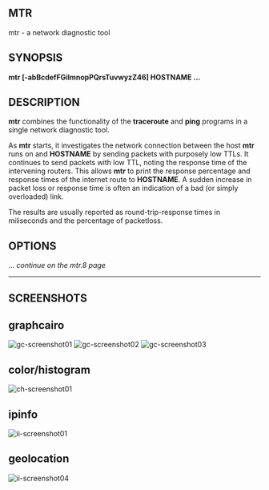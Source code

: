MTR
---

mtr - a network diagnostic tool

SYNOPSIS
--------

**mtr \[-abBcdefFGilmnopPQrsTuvwyzZ46\] HOSTNAME ...**

DESCRIPTION
-----------

**mtr** combines the functionality of the **traceroute** and **ping** programs in a single network diagnostic tool.

As **mtr** starts, it investigates the network connection between the host **mtr** runs on and **HOSTNAME** by sending packets with purposely low TTLs. It continues to send packets with low TTL, noting the response time of the intervening routers. This allows **mtr** to print the response percentage and response times of the internet route to **HOSTNAME**. A sudden increase in packet loss or response time is often an indication of a bad (or simply overloaded) link.

The results are usually reported as round-trip-response times in miliseconds and the percentage of packetloss.

OPTIONS
-------
... *continue on the mtr.8 page*

------------------------------------------------------------------------
SCREENSHOTS
-----------
## graphcairo
![gc-screenshot01](https://github.com/yvs2014/mtr/raw/master/img/gc-screenshot01.png)
![gc-screenshot02](https://github.com/yvs2014/mtr/raw/master/img/gc-screenshot02.png)
![gc-screenshot03](https://github.com/yvs2014/mtr/raw/master/img/gc-screenshot03.png)

## color/histogram
![ch-screenshot01](https://github.com/yvs2014/mtr/raw/master/img/ch-screenshot01.png)

## ipinfo
![ii-screenshot01](https://github.com/yvs2014/mtr/raw/master/img/ii-screenshot01.png)

## geolocation
![ii-screenshot04](https://github.com/yvs2014/mtr/raw/master/img/ii-screenshot04.png)

